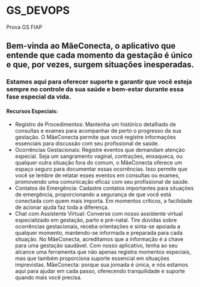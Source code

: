 # GS_DEVOPS
Prova GS FIAP

## Bem-vinda ao MãeConecta, o aplicativo que entende que cada momento da gestação é único e que, por vezes, surgem situações inesperadas. 
### Estamos aqui para oferecer suporte e garantir que você esteja sempre no controle da sua saúde e bem-estar durante essa fase especial da vida.


#### Recursos Especiais:
- 	Registro de Procedimentos: Mantenha um histórico detalhado de consultas e exames para acompanhar de perto o progresso da sua gestação. O MãeConecta permite que você registre informações essenciais para discussão com seu profissional de saúde.
- 	Ocorrências Gestacionais: Registre eventos que demandam atenção especial. Seja um sangramento vaginal, contrações, enxaqueca, ou qualquer outra situação fora do comum, o MãeConecta oferece um espaço seguro para documentar essas ocorrências. Isso permite que você se lembre de relatar esses eventos em consultas ou exames, promovendo uma comunicação eficaz com seu profissional de saúde.
- 	Contatos de Emergência: Cadastre contatos importantes para situações de
emergência, proporcionando a segurança de que você está conectada com quem mais importa. Em momentos críticos, a facilidade de acionar ajuda faz toda a diferença.
- 	Chat com Assistente Virtual: Converse com nosso assistente virtual especializado em gestação, parto e pré-natal. Tire dúvidas sobre ocorrências gestacionais, receba
orientações e sinta-se apoiada a qualquer momento, mantendo-se informada e preparada para cada situação.
No MãeConecta, acreditamos que a informação é a chave para uma gestação saudável. Com nosso aplicativo, tenha ao seu alcance uma ferramenta que não apenas registra momentos especiais, mas que também proporciona suporte essencial em situações imprevistas.
MãeConecta: porque sua jornada é única, e nós estamos aqui para ajudar em cada passo, oferecendo tranquilidade e suporte quando mais você precisa.

